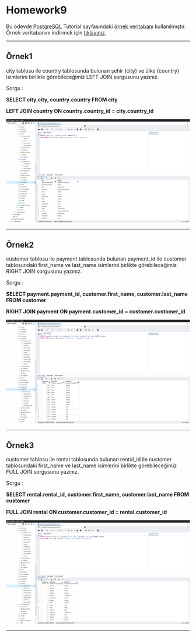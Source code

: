 # Homework9

Bu ödevde [PostgreSQL](https://www.postgresqltutorial.com/) Tutorial sayfasındaki [örnek veritabanı](https://www.postgresqltutorial.com/postgresql-getting-started/postgresql-sample-database/) kullanılmıştır.
Örnek veritabanını indirmek için [tıklayınız](https://www.postgresqltutorial.com/wp-content/uploads/2019/05/dvdrental.zip).

------

## Örnek1

city tablosu ile country tablosunda bulunan şehir (city) ve ülke (country) isimlerini birlikte görebileceğimiz LEFT JOIN sorgusunu yazınız.

Sorgu : 

**SELECT city.city, country.country FROM city**

**LEFT JOIN country ON country.country_id = city.country_id**

![Github](assets/answer1.png)

-----

## Örnek2

customer tablosu ile payment tablosunda bulunan payment_id ile customer tablosundaki first_name ve last_name isimlerini birlikte görebileceğimiz RIGHT JOIN sorgusunu yazınız.

Sorgu : 

**SELECT payment.payment_id, customer.first_name, customer.last_name FROM customer**

**RIGHT JOIN payment ON payment.customer_id = customer.customer_id**

![Github](assets/answer2.png)

-----

## Örnek3

customer tablosu ile rental tablosunda bulunan rental_id ile customer tablosundaki first_name ve last_name isimlerini birlikte görebileceğimiz FULL JOIN sorgusunu yazınız.

Sorgu : 

**SELECT rental.rental_id, customer.first_name, customer.last_name FROM customer**

**FULL JOIN rental ON customer.customer_id = rental.customer_id**

![Github](assets/answer3.png)

-----